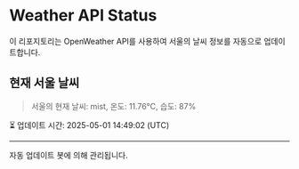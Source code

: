 
# Weather API Status

이 리포지토리는 OpenWeather API를 사용하여 서울의 날씨 정보를 자동으로 업데이트합니다.

## 현재 서울 날씨
> 서울의 현재 날씨: mist, 온도: 11.76°C, 습도: 87%

⏳ 업데이트 시간: 2025-05-01 14:49:02 (UTC)

---
자동 업데이트 봇에 의해 관리됩니다.

